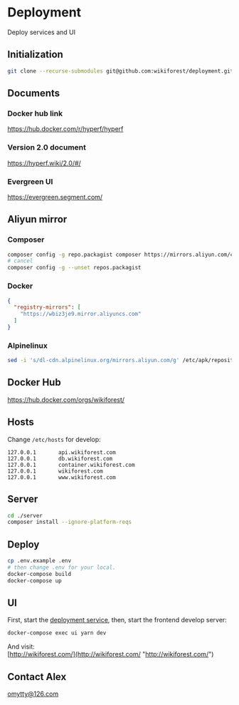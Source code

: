# Deployment
Deploy services and UI

## Initialization
```sh
git clone --recurse-submodules git@github.com:wikiforest/deployment.git
```

## Documents
### Docker hub link
https://hub.docker.com/r/hyperf/hyperf

### Version 2.0 document
https://hyperf.wiki/2.0/#/

### Evergreen UI
https://evergreen.segment.com/

## Aliyun mirror
### Composer
```sh
composer config -g repo.packagist composer https://mirrors.aliyun.com/composer/
# cancel
composer config -g --unset repos.packagist
```

### Docker
```json
{
  "registry-mirrors": [
    "https://wbiz3je9.mirror.aliyuncs.com"
  ]
}
```

### Alpinelinux
```sh
sed -i 's/dl-cdn.alpinelinux.org/mirrors.aliyun.com/g' /etc/apk/repositories
```

## Docker Hub
https://hub.docker.com/orgs/wikiforest/

## Hosts
Change `/etc/hosts` for develop:
```
127.0.0.1       api.wikiforest.com
127.0.0.1       db.wikiforest.com
127.0.0.1       container.wikiforest.com
127.0.0.1       wikiforest.com
127.0.0.1       www.wikiforest.com
```

## Server
```sh
cd ./server
composer install --ignore-platform-reqs
```

## Deploy
```sh
cp .env.example .env
# then change .env for your local.
docker-compose build
docker-compose up
```

## UI
First, start the [deployment service](https://github.com/wikiforest/server "deployment service"), then, start the frontend develop server:

```bash
docker-compose exec ui yarn dev
```

And visit:   
[http://wikiforest.com/](http://wikiforest.com/ "http://wikiforest.com/")

## Contact Alex
[omytty@126.com](mailto:omytty@126.com "omytty@126.com")

